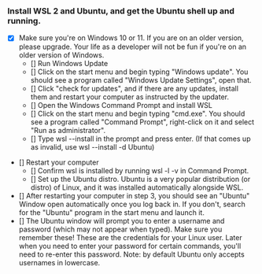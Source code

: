 ### Install WSL 2 and Ubuntu, and get the Ubuntu shell up and running.

- [x] Make sure you're on Windows 10 or 11. If you are on an older version, please upgrade. Your life as a developer will not be fun if you're on an older version of Windows.
    - [] Run Windows Update
    - [] Click on the start menu and begin typing "Windows update". You should see a program called "Windows Update Settings", open that.
    - [] Click "check for updates", and if there are any updates, install them and restart your computer as instructed by the updater.
    - [] Open the Windows Command Prompt and install WSL
    - [] Click on the start menu and begin typing "cmd.exe". You should see a program called "Command Prompt", right-click on it and select "Run as administrator".
    - [] Type wsl --install in the prompt and press enter. (If that comes up as invalid, use wsl --install -d Ubuntu)
- [] Restart your computer
    - [] Confirm wsl is installed by running wsl -l -v in Command Prompt.
    - [] Set up the Ubuntu distro. Ubuntu is a very popular distribution (or distro) of Linux, and it was installed automatically alongside WSL.
- [] After restarting your computer in step 3, you should see an "Ubuntu" Window open automatically once you log back in. If you don't, search for the "Ubuntu" program in the start menu and launch it.
- [] The Ubuntu window will prompt you to enter a username and password (which may not appear when typed). Make sure you remember these! These are the credentials for your Linux user. Later when you need to enter your password for certain commands, you'll need to re-enter this password. Note: by default Ubuntu only accepts usernames in lowercase.